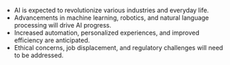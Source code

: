 - AI is expected to revolutionize various industries and everyday life.
- Advancements in machine learning, robotics, and natural language processing will drive AI progress.
- Increased automation, personalized experiences, and improved efficiency are anticipated.
- Ethical concerns, job displacement, and regulatory challenges will need to be addressed.